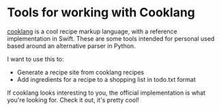 # Tools for working with Cooklang

[cooklang][] is a cool recipe markup language, with a reference implementation in Swift.
These are some tools intended for personal used based around an alternative parser in Python.

I want to use this to:
- Generate a recipe site from cooklang recipes
- Add ingredients for a recipe to a shopping list in todo.txt format

If cooklang looks interesting to you, the official implementation is what you're looking for.
Check it out, it's pretty cool!

[cooklang]: https://cooklang.org/
